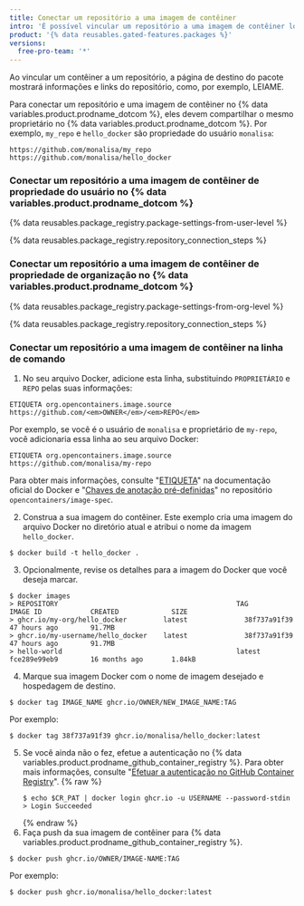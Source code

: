 ```yaml
---
title: Conectar um repositório a uma imagem de contêiner
intro: 'É possível vincular um repositório a uma imagem de contêiner localmente e no {% data variables.product.prodname_dotcom %}.'
product: '{% data reusables.gated-features.packages %}'
versions:
  free-pro-team: '*'
---
```


Ao vincular um contêiner a um repositório, a página de destino do pacote mostrará informações e links do repositório, como, por exemplo, LEIAME.

Para conectar um repositório e uma imagem de contêiner no {% data variables.product.prodname_dotcom %}, eles devem compartilhar o mesmo proprietário no {% data variables.product.prodname_dotcom %}. Por exemplo, `my_repo` e `hello_docker` são propriedade do usuário `monalisa`:
```shell
https://github.com/monalisa/my_repo
https://github.com/monalisa/hello_docker
```

### Conectar um repositório a uma imagem de contêiner de propriedade do usuário no {% data variables.product.prodname_dotcom %}

{% data reusables.package_registry.package-settings-from-user-level %}

{% data reusables.package_registry.repository_connection_steps %}

### Conectar um repositório a uma imagem de contêiner de propriedade de organização no {% data variables.product.prodname_dotcom %}

{% data reusables.package_registry.package-settings-from-org-level %}

{% data reusables.package_registry.repository_connection_steps %}

### Conectar um repositório a uma imagem de contêiner na linha de comando

1. No seu arquivo Docker, adicione esta linha, substituindo `PROPRIETÁRIO` e `REPO` pelas suas informações:

 ```shell
 ETIQUETA org.opencontainers.image.source https://github.com/<em>OWNER</em>/<em>REPO</em>
 ```
 Por exemplo, se você é o usuário de `monalisa` e proprietário de `my-repo`, você adicionaria essa linha ao seu arquivo Docker:
 ```shell
 ETIQUETA org.opencontainers.image.source https://github.com/monalisa/my-repo
 ```
 Para obter mais informações, consulte "[ETIQUETA](https://docs.docker.com/engine/reference/builder/#label)" na documentação oficial do Docker e "[Chaves de anotação pré-definidas](https://github.com/opencontainers/image-spec/blob/master/annotations.md#pre-defined-annotation-keys)" no repositório `opencontainers/image-spec`.

2. Construa a sua imagem do contêiner. Este exemplo cria uma imagem do arquivo Docker no diretório atual e atribui o nome da imagem `hello_docker`.

  ```shell
  $ docker build -t hello_docker .
  ```
3. Opcionalmente, revise os detalhes para a imagem do Docker que você deseja marcar.
  ```shell
  $ docker images
  > REPOSITORY                                            TAG                 IMAGE ID            CREATED             SIZE
  > ghcr.io/my-org/hello_docker         latest              38f737a91f39        47 hours ago        91.7MB
  > ghcr.io/my-username/hello_docker    latest              38f737a91f39        47 hours ago        91.7MB
  > hello-world                                           latest              fce289e99eb9        16 months ago       1.84kB
  ```

4. Marque sua imagem Docker com o nome de imagem desejado e hospedagem de destino.
  ```shell
  $ docker tag IMAGE_NAME ghcr.io/OWNER/NEW_IMAGE_NAME:TAG
  ```
  Por exemplo:
  ```shell
  $ docker tag 38f737a91f39 ghcr.io/monalisa/hello_docker:latest
  ```

5. Se você ainda não o fez, efetue a autenticação no {% data variables.product.prodname_github_container_registry %}. Para obter mais informações, consulte "[Efetuar a autenticação no GitHub Container Registry](/packages/managing-container-images-with-github-container-registry/pushing-and-pulling-docker-images#authenticating-to-github-container-registry)".
    {% raw %}
    ```shell
    $ echo $CR_PAT | docker login ghcr.io -u USERNAME --password-stdin
    > Login Succeeded
    ```
    {% endraw %}
6. Faça push da sua imagem de contêiner para {% data variables.product.prodname_github_container_registry %}.
  ```shell
  $ docker push ghcr.io/OWNER/IMAGE-NAME:TAG
  ```
  Por exemplo:
  ```shell
  $ docker push ghcr.io/monalisa/hello_docker:latest
  ```
